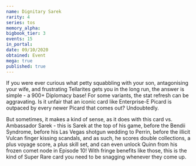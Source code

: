 ```yaml
---
name: Dignitary Sarek
rarity: 4
series: tos
memory_alpha:
bigbook_tier: 3
events: 15
in_portal:
date: 09/10/2020
obtained: Event
mega: true
published: true
---
```


If you were ever curious what petty squabbling with your son, antagonising your wife, and frustrating Tellarites gets you in the long run, the answer is simple - a 900+ Diplomacy base! For some variants, the stat refresh can be aggravating. Is it unfair that an iconic card like Enterprise-E Picard is outpaced by every newer Picard that comes out? Undoubtedly. 

But sometimes, it makes a kind of sense, as it does with this card vs. Ambassador Sarek - this is Sarek at the top of his game, before the Bendii Syndrome, before his Las Vegas shotgun wedding to Perrin, before the illicit Vulcan finger kissing scandals, and as such, he scores double collections, a plus voyage score, a plus skill set, and can even unlock Quinn from his frozen comet node in Episode 10! With fringe benefits like those, this is the kind of Super Rare card you need to be snagging whenever they come up.
